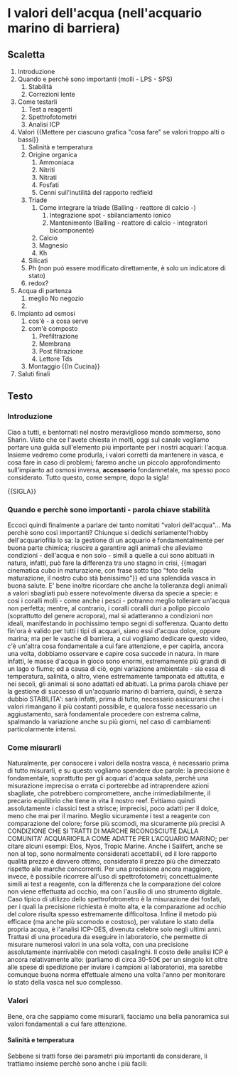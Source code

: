 # I valori dell'acqua (nell'acquario marino di barriera)

## Scaletta

1) Introduzione
2) Quando e perchè sono importanti (molli - LPS - SPS)
   1) Stabilità
   2) Correzioni lente
3) Come testarli
   1) Test a reagenti
   2) Spettrofotometri
   3) Analisi ICP
4) Valori {{Mettere per ciascuno grafica "cosa fare" se valori troppo alti o bassi}}
   1) Salinità e temperatura
   2) Origine organica
      1) Ammoniaca
      2) Nitriti
      3) Nitrati
      4) Fosfati
      5) Cenni sull'inutilità del rapporto redfield
   3) Triade
      1) Come integrare la triade (Balling - reattore di calcio -)
         1) Integrazione spot - sbilanciamento ionico
         2) Mantenimento (Balling - reattore di calcio - integratori bicomponente)  
      2) Calcio
      3) Magnesio
      4) Kh
   4) Silicati
   5) Ph (non può essere modificato direttamente, è solo un indicatore di stato)
   6) redox?
5) Acqua di partenza
   1) meglio No negozio
   2) 
6) Impianto ad osmosi
   1) cos'è - a cosa serve
   2) com'è composto
      1) Prefiltrazione
      2) Membrana
      3) Post filtrazione
      4) Lettore Tds
   3) Montaggio {{In Cucina}}
7) Saluti finali




## Testo

### Introduzione
Ciao a tutti, e bentornati nel nostro meraviglioso mondo sommerso, sono Sharin. Visto che ce l'avete chiesta in molti, oggi sul canale vogliamo portare una guida sull'elemento più importante per i nostri acquari: l'acqua.  Insieme vedremo come produrla, i valori corretti da mantenere in vasca, e cosa fare in caso di problemi; faremo anche un piccolo approfondimento sull'impianto ad osmosi inversa, **accessorio** fondamnetale, ma spesso poco considerato.
Tutto questo, come sempre, dopo la sigla!

{{SIGLA}}


### Quando e perchè sono importanti - parola chiave stabilità
Eccoci quindi finalmente a parlare dei tanto nomitati "valori dell'acqua"... Ma perchè sono così importanti?
Chiunque si dedichi seriamentel'hobby dell'acquariofilia lo sa: la gestione di un acquario è fondamentalmente per buona parte chimica; riuscire a garantire agli animali che alleviamo condizioni - dell'acqua e non solo - simili a quelle a cui sono abituati in natura, infatti, può fare la differenza tra uno stagno in crisi, {{magari cinematica cubo in maturazione, con frase sotto tipo "foto della maturazione, il nostro cubo stà benissimo"}} ed una splendida vasca in buona salute. E' bene inoltre ricordare che anche la tolleranza degli animali a valori sbagliati può essere notevolmente diversa da specie a specie: e così i coralli molli - come anche i pesci - potranno meglio tollerare un'acqua non perfetta; mentre, al contrario, i coralli coralli duri a polipo piccolo (soprattutto del genere acropora), mal si adatteranno a condizioni non ideali, manifestando in pochissimo tempo segni di sofferenza.
Quanto detto fin'ora è valido per tutti i tipi di acquari, siano essi d'acqua dolce, oppure marina; ma per le vasche di barriera, a cui vogliamo dedicare questo video, c'è un'altra cosa fondamentale a cui fare attenzione, e per capirla, ancora una volta, dobbiamo osservare e capire cosa succede in natura. In mare infatti, le masse d'acqua in gioco sono enormi, estremamente più grandi di un lago o fiume; ed a causa di ciò, ogni variazione ambientale - sia essa di temperatura, salinità, o altro, viene estremamente tamponata ed attutita, e nei secoli, gli animali si sono adattati ed abituati.
La prima parola chiave per la gestione di successo di un'acquario marino di barriera, quindi, è senza dubbio STABILITA': sarà infatti, prima di tutto, necessario assicurarsi che i valori rimangano il più costanti possibile, e qualora fosse necessario un aggiustamento, sarà fondamentale procedere con estrema calma, spalmando la variazione anche su più giorni, nel caso di cambiamenti particolarmente intensi.


### Come misurarli
Naturalmente, per consocere  i valori  della nostra vasca, è necessario prima di tutto misurarli, e su questo vogliamo spendere due parole: la precisione è fondamentale, soprattutto per gli acquari d'acqua salata, perchè una misurazione imprecisa o errata  ci porterebbe ad intraprendere azioni sbagliate, che potrebbero compromettere, anche irrimediabilmente, il precario equilibrio che tiene in vita il nostro reef. 
Evitiamo quindi assolutamente i classici test a strisce; imprecisi, poco adatti per il dolce, meno che mai per il marino.
Meglio sicuramente i test a reagente con comparazione del colore; forse più scomodi, ma sicuramente più precisi A CONDIZIONE CHE SI TRATTI DI MARCHE RICONOSCIUTE DALLA COMUNITA' ACQUARIOFILA COME ADATTE PER L'ACQUARIO MARINO; per citare alcuni esempi: Elos, Nyos, Tropic Marine. Anche i Salifert, anche se non al top, sono normalmente considerati accettabili, ed il loro rapporto qualità prezzo è davvero ottimo, considerato il prezzo più che dimezzato rispetto alle marche concorrenti.
Per una precisione ancora maggiore, invece, è possibile ricorrere all'uso di spettrofotometri; concettualmente simili ai test a reagente, con la differenza che la comparazione del colore non viene effettuata ad occhio, ma con l'ausilio di uno strumento digitale. Caso tipico di utilizzo dello spettrofotrometro è la misurazione dei fosfati, per i quali la precisione richiesta è molto alta, e la comparazione ad occhio del colore risulta spesso estremamente difficoltosa.
Infine  il metodo più efficace (ma anche più scomodo e costoso), per valutare lo stato della propria acqua, è l'analisi ICP-OES, divenuta celebre solo negli ultimi anni. Trattasi di una procedura da eseguire in laboratorio, che permette di misurare numerosi valori in una sola volta, con una precisione assolutamente inarrivabile con metodi casalinghi. Il costo delle analisi ICP è ancora relativamente alto: (parliamo di circa 30-50€ per un singolo kit oltre alle spese di spedizione per inviare i campioni al laboratorio), ma sarebbe comunque buona norma effettuale almeno una volta l'anno per monitorare lo stato della vasca nel suo complesso.


### Valori
Bene, ora che sappiamo come misurarli, facciamo una bella panoramica sui valori fondamentali a cui fare attenzione.

#### Salinità e temperatura
Sebbene si tratti forse dei parametri più importanti da considerare, li trattiamo insieme perchè sono anche i più facili: 









   